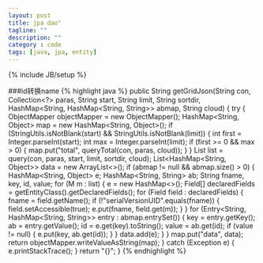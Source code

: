 ```yaml
---
layout: post
title: jpa dao"
tagline: ""
description: ""
category : code
tags: [java, jpa, entity]
---
```

{% include JB/setup %}

###id转换name
{% highlight java %}
public String getGridJson(String con, Collection<?> paras, String start, String limit, String sortdir,
		HashMap<String, HashMap<String, String>> abmap, String cloud) {
	try {
		ObjectMapper objectMapper = new ObjectMapper();
		HashMap<String, Object> map = new HashMap<String, Object>();
		if (StringUtils.isNotBlank(start) && StringUtils.isNotBlank(limit)) {
			int first = Integer.parseInt(start);
			int max = Integer.parseInt(limit);
			if (first >= 0 && max > 0) {
				map.put("total", queryTotal(con, paras, cloud));
			}
		}
		List<M> list = query(con, paras, start, limit, sortdir, cloud);
		List<HashMap<String, Object>> data = new ArrayList<>();
		if (abmap != null && abmap.size() > 0) {
			HashMap<String, Object> e;
			HashMap<String, String> ab;
			String fname, key, id, value;
			for (M m : list) {
				e = new HashMap<>();
				Field[] declaredFields = getEntityClass().getDeclaredFields();
				for (Field field : declaredFields) {
					fname = field.getName();
					if (!"serialVersionUID".equals(fname)) {
						field.setAccessible(true);
						e.put(fname, field.get(m));
					}
				}
				for (Entry<String, HashMap<String, String>> entry : abmap.entrySet()) {
					key = entry.getKey();
					ab = entry.getValue();
					id = e.get(key).toString();
					value = ab.get(id);
					if (value != null) {
						e.put(key, ab.get(id));
					}
				}
				data.add(e);
			}
		}
		map.put("data", data);
		return objectMapper.writeValueAsString(map);
	} catch (Exception e) {
		e.printStackTrace();
	}
	return "{}";
}
{% endhighlight %}